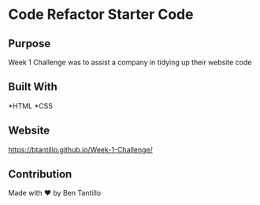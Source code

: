 # Code Refactor Starter Code

## Purpose
Week 1 Challenge was to assist a company in tidying up their website code

## Built With
*HTML
*CSS

## Website

https://btantillo.github.io/Week-1-Challenge/

## Contribution
Made with ❤️ by Ben Tantillo